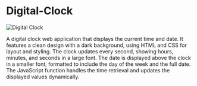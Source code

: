 # Digital-Clock

![Digital Clock](https://github.com/user-attachments/assets/59e94ecf-ece0-4f7e-9ff7-ce187bed6643)

A digital clock web application that displays the current time and date. It features a clean design with a dark background, using HTML and CSS for layout and styling. The clock updates every second, showing hours, minutes, and seconds in a large font. The date is displayed above the clock in a smaller font, formatted to include the day of the week and the full date. The JavaScript function handles the time retrieval and updates the displayed values dynamically.
